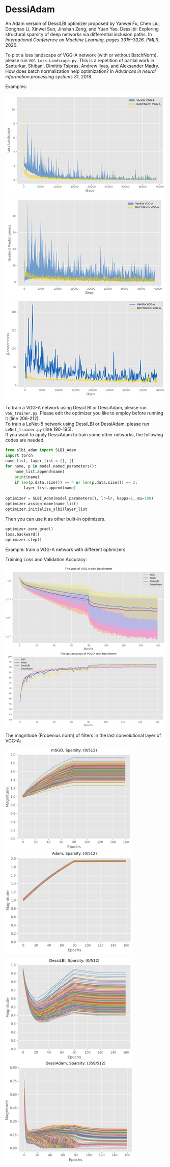 # DessiAdam
An Adam version of DessiLBI optimizer proposed by Yanwei Fu, Chen Liu, Donghao Li, Xinwei Sun, Jinshan Zeng, and Yuan Yao. Dessilbi: Exploring structural sparsity of deep networks via differential inclusion paths. In *International Conference on Machine Learning, pages 3315–3326. PMLR*, 2020.

To plot a loss landscape of VGG-A network (with or without BatchNorm), please run ```VGG_Loss_Landscape.py```. This is a repetition of partial work in  Santurkar, Shibani, Dimitris Tsipras, Andrew Ilyas, and Aleksander Madry. How does batch normalization help optimization? In *Advances in neural information processing systems 31*, 2018.<br>

Examples:<br>

![avatar](landscape/loss_landscape.png)
![avatar](landscape/grad_pred.png)
![avatar](landscape/beta_smooth.png)

To train a VGG-A network using DessiLBI or DessiAdam, please run ```VGG_trainer.py```. Please edit the optimizer you like to employ before running it (line 206-212).<br>
To train a LeNet-5 network using DessiLBI or DessiAdam, please run ```LeNet_trainer.py``` (line 190-195).<br>
If you want to apply DessiAdam to train some other networks, the following codes are needed.

```python
from slbi_adam import SLBI_Adam
import torch
name_list, layer_list = [], []
for name, p in model.named_parameters():
    name_list.append(name)
    print(name)
    if len(p.data.size()) == 4 or len(p.data.size()) == 2:
        layer_list.append(name)

optimizer = SLBI_Adam(model.parameters(), lr=lr, kappa=1, mu=100)
optimizer.assign_name(name_list)
optimizer.initialize_slbi(layer_list
```

Then you can use it as other built-in optimizers.

```python
optimizer.zero_grad()
loss.backward()
optimizer.step()
```

Example: train a VGG-A network with different optimizers

Training Loss and Validation Accuracy:

<img src='figs/vggtrain.png'/>
<img src='figs/vggval.png'/>

The magnitude (Frobenius norm) of filters in the last convolutional layer of VGG-A:

<p>
    <img src='figs/vggsgd.png' width='400'/><img src='figs/vggadam.png' width='400'/>
</p>

<p>
    <img src='figs/vggdessilbi.png' height='320'/><img src='figs/vggdessiadam.png' height='320'/>
</p>
